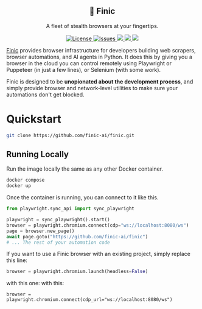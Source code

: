 <h2 align="center">
🦊 Finic
</h2>

<p align="center">
  <p align="center">A fleet of stealth browsers at your fingertips.</p>
</p>
<p align="center">
<a href="https://github.com/finic-ai/finic/blob/main/LICENSE" target="_blank">
    <img src="https://img.shields.io/static/v1?label=license&message=Apache 2.0&color=blue" alt="License">
</a>
<a href="https://github.com/finic-ai/finic/issues?q=is%3Aissue+is%3Aclosed" target="_blank">
    <img src="https://img.shields.io/github/issues-closed/psychicapi/psychic?color=blue" alt="Issues">
</a>
  <a href="https://docs.finic.io/" target="_blank">
    <img src="https://img.shields.io/badge/documentation-blue">
  </a>
  <a href="https://www.ycombinator.com/companies/finic" target="_blank">
    <img src="https://img.shields.io/badge/Backed%20by%20Y%20Combinator-orange">
  </a>

  <a href="https://discord.gg/eyZMSxBPsd" target="_blank">
    <img src="https://img.shields.io/discord/1131844815005429790?logo=discord">
  </a>

</p>

[Finic](https://finic.ai/) provides browser infrastructure for developers building web scrapers, browser automations, and AI agents in Python. It does this by giving you a browser in the cloud you can control remotely using Playwright or Puppeteer (in just a few lines), or Selenium (with some work).

Finic is designed to be **unopionated about the development process**, and simply provide browser and network-level utilities to make sure your automations don't get blocked.

# Quickstart
```bash
git clone https://github.com/finic-ai/finic.git
```

## Running Locally
Run the image locally the same as any other Docker container.

```bash
docker compose
docker up
```

Once the container is running, you can connect to it like this.
```python
from playwright.sync_api import sync_playwright

playwright = sync_playwright().start()
browser = playwright.chromium.connect(cdp="ws://localhost:8080/ws")    
page = browser.new_page()
await page.goto("https://github.com/finic-ai/finic")
# ... The rest of your automation code
```

If you want to use a Finic browser with an existing project, simply replace this line:
```python
browser = playwright.chromium.launch(headless=False)
```
with this one:
with this:
```
browser = playwright.chromium.connect(cdp_url="ws://localhost:8080/ws")
```
